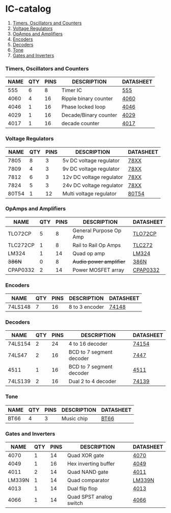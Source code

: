 # IC-catalog

1. [Timers, Oscillators and Counters](#Timers)
2. [Voltage Regulators](#VoltageRegulators)
3. [OpAmps and Amplifiers](#Amplifiers)
4. [Encoders](#Encoders)
5. [Decoders](#Decoders)
6. [Tone](#Tone)
7. [Gates and Inverters](#GatesInverters)

### <a name="Timers"></a>Timers, Oscillators and Counters
NAME     | QTY | PINS| DESCRIPTION              | DATASHEET                         
---------|-----|-----|--------------------------|-----------------------------------
555      | 6   | 8   | Timer IC                 | [555](555/datasheet.pdf)          
4060     | 4   | 16  | Ripple binary counter    | [4060](4060/datasheet.pdf)        
4046     | 1   | 16  | Phase locked loop        | [4046](4046/datasheet.pdf)     
4029     | 1   | 16  | Decade/Binary counter    | [4029](4029/datasheet.pdf)
4017     | 1   | 16  | decade counter           | [4017](4017/datasheet.pdf)


### <a name="VoltageRegulators"></a>Voltage Regulators
NAME     | QTY | PINS| DESCRIPTION              | DATASHEET                         
---------|-----|-----|--------------------------|-----------------------------------
7805     | 8   | 3   | 5v DC voltage regulator  | [78XX](78XX/datasheet.pdf)        
7809     | 4   | 3   | 9v DC voltage regulator  | [78XX](78XX/datasheet.pdf)        
7812     | 6   | 3   | 12v DC voltage regulator | [78XX](78XX/datasheet.pdf)        
7824     | 5   | 3   | 24v DC voltage regulator | [78XX](78XX/datasheet.pdf)        
80T54    | 1   | 12  | Multi voltage regulator  | [80T54](80T54/datasheet.pdf)      

### <a name="Amplifiers"></a>OpAmps and Amplifiers
NAME     | QTY | PINS| DESCRIPTION              | DATASHEET                         
---------|-----|-----|--------------------------|-----------------------------------
TLO72CP  | 5   | 8   | General Purpose Op Amp   | [TLO72CP](TLO72CP/datasheet.pdf)  
TLC272CP | 1   | 8   | Rail to Rail Op Amps     | [TLC272](TLC272/datasheet.pdf)    
LM324    | 1   | 14  | Quad op amp              | [LM324](LM324/datasheet.pdf)
~~386N~~ | 0   | 8   | ~~Audio power amplifier~~| [386N](386N/datasheet.pdf)
CPAP0332 | 2   | 14  | Power MOSFET array       | [CPAP0332](CPAP0332/datasheet.pdf)

### <a name="Encoders"></a>Encoders
NAME     | QTY | PINS| DESCRIPTION              | DATASHEET                         
---------|-----|-----|--------------------------|-----------------------------------
74LS148  | 7   | 16  | 8 to 3 encoder           | [74148](74148/datasheet.pdf)      

### <a name="Decoders"></a>Decoders
NAME     | QTY | PINS| DESCRIPTION              | DATASHEET                         
---------|-----|-----|--------------------------|-----------------------------------
74LS154  | 2   | 24  | 4 to 16 decoder          | [74154](74154/datasheet.pdf)      
74LS47   | 2   | 16  | BCD to 7 segment decoder | [7447](7447/datasheet.pdf)        
4511 	 | 1   | 16  | BCD to 7 segment decoder | [4511](4511/datasheet.pdf)			
74LS139  | 2   | 16  | Dual 2 to 4 decoder      | [74139](74139/datasheet.pdf)      

### <a name="Tone"></a>Tone
NAME     | QTY | PINS| DESCRIPTION              | DATASHEET                         
---------|-----|-----|--------------------------|-----------------------------------
BT66     | 4   | 3   | Music chip               | [BT66](BT66/datasheet.pdf)        

### <a name="GatesInverters"></a>Gates and Inverters
NAME     | QTY | PINS| DESCRIPTION              | DATASHEET                         
---------|-----|-----|--------------------------|-----------------------------------
4070 	 | 1   | 14  | Quad XOR gate			| [4070](4070/datasheet.pdf)
4049 	 | 1   | 16  | Hex inverting buffer	    | [4049](4049/datasheet.pdf)		
4011 	 | 2   | 14  | Quad NAND gate           | [4011](4011/datasheet.pdf)			
LM339N 	 | 1   | 14  | Quad comparator		    | [LM339N](LM339N/datasheet.pdf)	
4013 	 | 1   | 14  | Dual flip flop			| [4013](4013/datasheet.pdf)
4066 	 | 1   | 14  | Quad SPST analog switch  | [4066](4066/datasheet.pdf)			

